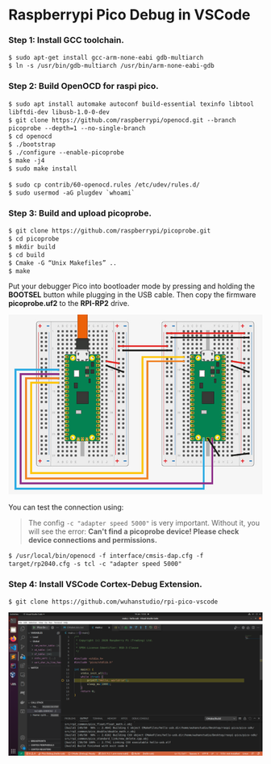 # Raspberrypi Pico Debug in VSCode

### Step 1: Install GCC toolchain.

```
$ sudo apt-get install gcc-arm-none-eabi gdb-multiarch
$ ln -s /usr/bin/gdb-multiarch /usr/bin/arm-none-eabi-gdb
```

### Step 2: Build OpenOCD for raspi pico.

```
$ sudo apt install automake autoconf build-essential texinfo libtool libftdi-dev libusb-1.0-0-dev
$ git clone https://github.com/raspberrypi/openocd.git --branch picoprobe --depth=1 --no-single-branch
$ cd openocd
$ ./bootstrap
$ ./configure --enable-picoprobe
$ make -j4
$ sudo make install

$ sudo cp contrib/60-openocd.rules /etc/udev/rules.d/
$ sudo usermod -aG plugdev `whoami`
```

### Step 3: Build and upload picoprobe.

```
$ git clone https://github.com/raspberrypi/picoprobe.git 
$ cd picoprobe 
$ mkdir build 
$ cd build 
$ Cmake -G “Unix Makefiles” .. 
$ make
```

Put your debugger Pico into bootloader mode by pressing and holding the **BOOTSEL** button while plugging in the USB cable. Then copy the firmware **picoprobe.uf2** to the **RPI-RP2** drive.

![](docs/picoprobe_wiring.jpg)

You can test the connection using:

> The config `-c "adapter speed 5000"` is very important. Without it, you will see the error:
> **Can't find a picoprobe device! Please check device connections and permissions.**

```
$ /usr/local/bin/openocd -f interface/cmsis-dap.cfg -f target/rp2040.cfg -s tcl -c "adapter speed 5000"
```

### Step 4: Install VSCode Cortex-Debug Extension.

```
$ git clone https://github.com/wuhanstudio/rpi-pico-vscode
```

![](docs/demo.png)
